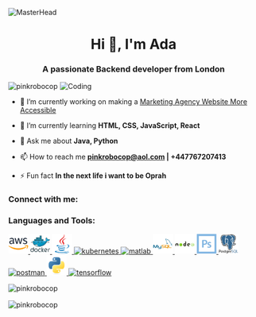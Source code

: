 ![MasterHead](https://img.freepik.com/premium-photo/software-developer-concept-grow-coding-development-icon-pink-background-language-programming-engineering-minimal-cartoon-sytle-3d-render-illustration_598821-680.jpg?w=2000)

<h1 align="center">Hi 👋, I'm Ada</h1>
<h3 align="center">A passionate Backend developer from London</h3>
<img align="right" alt="Coding" width="400" src="https://ab4ir.org/wp-content/uploads/2021/01/30cde9b2-65c2-4a5c-9fe2-4d5ffe5b2c81.gif">

<p align="left"> <img src="https://komarev.com/ghpvc/?username=pinkrobocop&label=Profile%20views&color=0e75b6&style=flat" alt="pinkrobocop" /> </p>

- 🔭 I’m currently working on making a [Marketing Agency Website More Accessible](https://pinkrobocop.github.io/css-demo-site/)

- 🌱 I’m currently learning **HTML, CSS, JavaScript, React**

- 💬 Ask me about **Java, Python**

- 📫 How to reach me **pinkrobocop@aol.com | +447767207413**

- ⚡ Fun fact **In the next life i want to be Oprah**

<h3 align="left">Connect with me:</h3>
<p align="left">
</p>

<h3 align="left">Languages and Tools:</h3>
<p align="left"> <a href="https://aws.amazon.com" target="_blank" rel="noreferrer"> <img src="https://raw.githubusercontent.com/devicons/devicon/master/icons/amazonwebservices/amazonwebservices-original-wordmark.svg" alt="aws" width="40" height="40"/> </a> <a href="https://www.docker.com/" target="_blank" rel="noreferrer"> <img src="https://raw.githubusercontent.com/devicons/devicon/master/icons/docker/docker-original-wordmark.svg" alt="docker" width="40" height="40"/> </a> <a href="https://www.java.com" target="_blank" rel="noreferrer"> <img src="https://raw.githubusercontent.com/devicons/devicon/master/icons/java/java-original.svg" alt="java" width="40" height="40"/> </a> <a href="https://kubernetes.io" target="_blank" rel="noreferrer"> <img src="https://www.vectorlogo.zone/logos/kubernetes/kubernetes-icon.svg" alt="kubernetes" width="40" height="40"/> </a> <a href="https://www.mathworks.com/" target="_blank" rel="noreferrer"> <img src="https://upload.wikimedia.org/wikipedia/commons/2/21/Matlab_Logo.png" alt="matlab" width="40" height="40"/> </a> <a href="https://www.mysql.com/" target="_blank" rel="noreferrer"> <img src="https://raw.githubusercontent.com/devicons/devicon/master/icons/mysql/mysql-original-wordmark.svg" alt="mysql" width="40" height="40"/> </a> <a href="https://nodejs.org" target="_blank" rel="noreferrer"> <img src="https://raw.githubusercontent.com/devicons/devicon/master/icons/nodejs/nodejs-original-wordmark.svg" alt="nodejs" width="40" height="40"/> </a> <a href="https://www.photoshop.com/en" target="_blank" rel="noreferrer"> <img src="https://raw.githubusercontent.com/devicons/devicon/master/icons/photoshop/photoshop-line.svg" alt="photoshop" width="40" height="40"/> </a> <a href="https://www.postgresql.org" target="_blank" rel="noreferrer"> <img src="https://raw.githubusercontent.com/devicons/devicon/master/icons/postgresql/postgresql-original-wordmark.svg" alt="postgresql" width="40" height="40"/> </a> <a href="https://postman.com" target="_blank" rel="noreferrer"> <img src="https://www.vectorlogo.zone/logos/getpostman/getpostman-icon.svg" alt="postman" width="40" height="40"/> </a> <a href="https://www.python.org" target="_blank" rel="noreferrer"> <img src="https://raw.githubusercontent.com/devicons/devicon/master/icons/python/python-original.svg" alt="python" width="40" height="40"/> </a> <a href="https://www.tensorflow.org" target="_blank" rel="noreferrer"> <img src="https://www.vectorlogo.zone/logos/tensorflow/tensorflow-icon.svg" alt="tensorflow" width="40" height="40"/> </a> </p>

<p><img align="center" src="https://github-readme-stats.vercel.app/api/top-langs?username=pinkrobocop&show_icons=true&locale=en&layout=compact" alt="pinkrobocop" /></p>

<p><img align="center" src="https://github-readme-streak-stats.herokuapp.com/?user=pinkrobocop&" alt="pinkrobocop" /></p>
